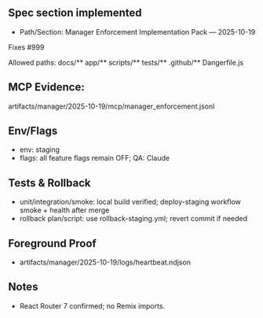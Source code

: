 ## Spec section implemented
- Path/Section: Manager Enforcement Implementation Pack — 2025-10-19

Fixes #999

Allowed paths: docs/** app/** scripts/** tests/** .github/** Dangerfile.js

## MCP Evidence:
artifacts/manager/2025-10-19/mcp/manager_enforcement.jsonl

## Env/Flags
- env: staging
- flags: all feature flags remain OFF; QA: Claude

## Tests & Rollback
- unit/integration/smoke: local build verified; deploy-staging workflow smoke + health after merge
- rollback plan/script: use rollback-staging.yml; revert commit if needed

## Foreground Proof
- artifacts/manager/2025-10-19/logs/heartbeat.ndjson

## Notes
- React Router 7 confirmed; no Remix imports.
